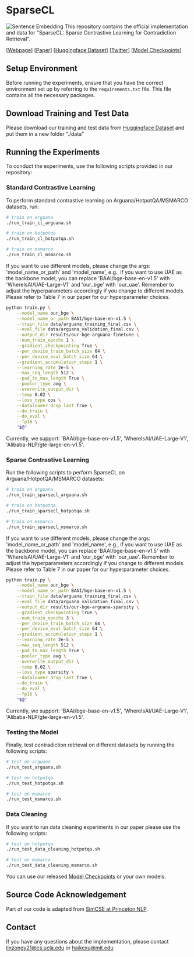 # SparseCL
![Sentence Embedding](https://img.shields.io/badge/sentence-embedding-green)
This repository contains the official implementation and data for "SparseCL: Sparse Contrastive Learning for
Contradiction Retrieval".

[[Webpage](https://sparsecl.github.io/)] [[Paper](https://arxiv.org/pdf/2406.10746)] [[Huggingface Dataset](https://huggingface.co/SparseCL/all-train-dev-test-data)] [[Twitter](TBD)] [[Model Checkpoints](https://huggingface.co/SparseCL)]

## Setup Environment

Before running the experiments, ensure that you have the correct environment set up by referring to the `requirements.txt` file. This file contains all the necessary packages.

## Download Training and Test Data

Please download our training and test data from [Huggingface Dataset](https://huggingface.co/SparseCL/all-train-dev-test-data) and put them in a new folder "./data"

## Running the Experiments

To conduct the experiments, use the following scripts provided in our repository:

### Standard Contrastive Learning
To perform standard contrastive learning on Arguana/HotpotQA/MSMARCO datasets, run:
```bash
# train on arguana
./run_train_cl_arguana.sh

# train on hotpotqa
./run_train_cl_hotpotqa.sh

# train on msmarco
./run_train_cl_msmarco.sh
```
If you want to use different models, please change the args: 'model_name_or_path' and 'model_name',
e.g., if you want to use UAE as the backbone model, you can replace 'BAAI/bge-base-en-v1.5' with 'WhereIsAI/UAE-Large-V1' and 'our_bge' with 'our_uae'. Remember to adjust the hyperparameters accordingly if you change to different models. Please refer to Table 7 in our paper for our hyperparameter choices.
```bash
python train.py \
    --model_name our_bge \
    --model_name_or_path BAAI/bge-base-en-v1.5 \
    --train_file data/arguana_training_final.csv \
    --eval_file data/arguana_validation_final.csv \
    --output_dir results/our-bge-arguana-finetune \
    --num_train_epochs 1 \
    --gradient_checkpointing True \
    --per_device_train_batch_size 64 \
    --per_device_eval_batch_size 64 \
    --gradient_accumulation_steps 1 \
    --learning_rate 2e-5 \
    --max_seq_length 512 \
    --pad_to_max_length True \
    --pooler_type avg \
    --overwrite_output_dir \
    --temp 0.02 \
    --loss_type cos \
    --dataloader_drop_last True \
    --do_train \
    --do_eval \
    --fp16 \
    "$@"
```
Currently, we support: 'BAAI/bge-base-en-v1.5', 'WhereIsAI/UAE-Large-V1', 'Alibaba-NLP/gte-large-en-v1.5'.
### Sparse Contrastive Learning

Run the following scripts to perform SparseCL on Arguana/HotpotQA/MSMARCO datasets:
```bash
# train on arguana
./run_train_sparsecl_arguana.sh

# train on hotpotqa
./run_train_sparsecl_hotpotqa.sh

# train on msmarco
./run_train_sparsecl_msmarco.sh
```
If you want to use different models, please change the args: 'model_name_or_path' and 'model_name',
e.g., if you want to use UAE as the backbone model, you can replace 'BAAI/bge-base-en-v1.5' with 'WhereIsAI/UAE-Large-V1' and 'our_bge' with 'our_uae'. Remember to adjust the hyperparameters accordingly if you change to different models. Please refer to Table 7 in our paper for our hyperparameter choices.
```bash
python train.py \
    --model_name our_bge \
    --model_name_or_path BAAI/bge-base-en-v1.5 \
    --train_file data/arguana_training_final.csv \
    --eval_file data/arguana_validation_final.csv \
    --output_dir results/our-bge-arguana-sparsity \
    --gradient_checkpointing True \
    --num_train_epochs 3 \
    --per_device_train_batch_size 64 \
    --per_device_eval_batch_size 64 \
    --gradient_accumulation_steps 1 \
    --learning_rate 2e-5 \
    --max_seq_length 512 \
    --pad_to_max_length True \
    --pooler_type avg \
    --overwrite_output_dir \
    --temp 0.02 \
    --loss_type sparsity \
    --dataloader_drop_last True \
    --do_train \
    --do_eval \
    --fp16 \
    "$@"
```
Currently, we support: 'BAAI/bge-base-en-v1.5', 'WhereIsAI/UAE-Large-V1', 'Alibaba-NLP/gte-large-en-v1.5'.
### Testing the Model

Finally, test contradiction retrieval on different datasets by running the following scripts:
```bash
# test on arguana
./run_test_arguana.sh

# test on hotpotqa
./run_test_hotpotqa.sh

# test on msmarco
./run_test_msmarco.sh
```

### Data Cleaning
If you want to run data cleaning experiments in our paper please use the following scripts:
```bash
# test on hotpotqa
./run_test_data_cleaning_hotpotqa.sh

# test on msmarco
./run_test_data_cleaning_msmarco.sh
```

You can use our released [Model Checkpoints](https://huggingface.co/SparseCL) or your own models. 
## Source Code Acknowledgement

Part of our code is adapted from [SimCSE at Princeton NLP](https://github.com/princeton-nlp/SimCSE).


## Contact
If you have any questions about the implementation, please contact linzongy21@cs.ucla.edu or haikexu@mit.edu

